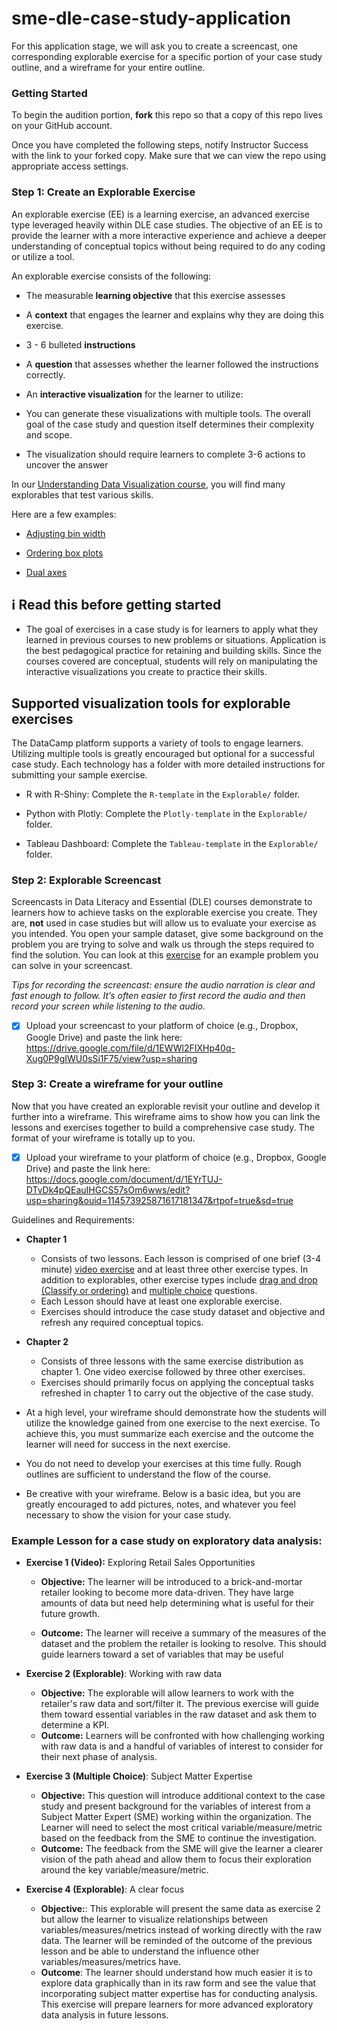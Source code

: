 
# sme-dle-case-study-application

For this application stage, we will ask you to create a screencast, one corresponding explorable exercise for a specific portion of your case study outline, and a wireframe for your entire outline.

  

### Getting Started

  

To begin the audition portion, **fork** this repo so that a copy of this repo lives on your GitHub account.

  

Once you have completed the following steps, notify Instructor Success with the link to your forked copy. Make sure that we can view the repo using appropriate access settings.

  
  
  

### Step 1: Create an Explorable Exercise

  

An explorable exercise (EE) is a learning exercise, an advanced exercise type leveraged heavily within DLE case studies. The objective of an EE is to provide the learner with a more interactive experience and achieve a deeper understanding of conceptual topics without being required to do any coding or utilize a tool.

  

An explorable exercise consists of the following:

  

- The measurable **learning objective** that this exercise assesses

- A **context** that engages the learner and explains why they are doing this exercise.

- 3 - 6 bulleted **instructions**

- A **question** that assesses whether the learner followed the instructions correctly.

- An **interactive visualization** for the learner to utilize:

- You can generate these visualizations with multiple tools. The overall goal of the case study and question itself determines their complexity and scope.

- The visualization should require learners to complete 3-6 actions to uncover the answer

  
  

In our [Understanding Data Visualization course](https://app.datacamp.com/learn/courses/understanding-data-visualization), you will find many explorables that test various skills.

  

Here are a few examples:

- [Adjusting bin width](https://campus.datacamp.com/courses/understanding-data-visualization/visualizing-distributions?ex=6)

- [Ordering box plots](https://campus.datacamp.com/courses/understanding-data-visualization/visualizing-distributions?ex=9)

- [Dual axes](https://campus.datacamp.com/courses/understanding-data-visualization/99-problems-but-a-plot-aint-one-of-them?ex=6)

  
  

## :information_source: Read this before getting started

- The goal of exercises in a case study is for learners to apply what they learned in previous courses to new problems or situations. Application is the best pedagogical practice for retaining and building skills. Since the courses covered are conceptual, students will rely on manipulating the interactive visualizations you create to practice their skills.

  

## Supported visualization tools for explorable exercises

The DataCamp platform supports a variety of tools to engage learners. Utilizing multiple tools is greatly encouraged but optional for a successful case study. Each technology has a folder with more detailed instructions for submitting your sample exercise.

- R with R-Shiny: Complete the `R-template` in the `Explorable/` folder.

- Python with Plotly: Complete the `Plotly-template` in the `Explorable/` folder.

- Tableau Dashboard: Complete the `Tableau-template` in the `Explorable/` folder.

  
  
  
  
  

### Step 2: Explorable Screencast

  

Screencasts in Data Literacy and Essential (DLE) courses demonstrate to learners how to achieve tasks on the explorable exercise you create. They are, **not** used in case studies but will allow us to evaluate your exercise as you intended. You open your sample dataset, give some background on the problem you are trying to solve and walk us through the steps required to find the solution. You can look at this [exercise](https://campus.datacamp.com/courses/case-study-analyzing-customer-churn-in-tableau/exploratory-analysis-1?ex=4) for an example problem you can solve in your screencast.

*Tips for recording the screencast: ensure the audio narration is clear and fast enough to follow. It’s often easier to first record the audio and then record your screen while listening to the audio.*

  

- [x] Upload your screencast to your platform of choice (e.g., Dropbox, Google Drive) and paste the link here: https://drive.google.com/file/d/1EWWl2FIXHp40q-Xug0P9gIWU0sSi1F75/view?usp=sharing

  
  
  
  

### Step 3: Create a wireframe for your outline

  

Now that you have created an explorable revisit your outline and develop it further into a wireframe. This wireframe aims to show how you can link the lessons and exercises together to build a comprehensive case study. The format of your wireframe is totally up to you. 

  

- [x] Upload your wireframe to your platform of choice (e.g., Dropbox, Google Drive) and paste the link here:
https://docs.google.com/document/d/1EYrTUJ-DTvDk4pQEauIHGCS57sOm6wws/edit?usp=sharing&ouid=114573925871617181347&rtpof=true&sd=true

  
  

Guidelines and Requirements:

- **Chapter 1**
	- Consists of two lessons. Each lesson is comprised of one brief (3-4 minute) [video exercise](https://instructor-support.datacamp.com/en/articles/2375511-course-video-exercises) and at least three other exercise types. In addition to explorables, other exercise types include [drag and drop (Classify or ordering)](https://instructor-support.datacamp.com/en/articles/3039539-course-drag-and-drop-exercises) and [multiple choice](https://instructor-support.datacamp.com/en/articles/2375516-course-multiple-choice-exercises) questions. 
	- Each Lesson should have at least one explorable exercise. 
	- Exercises should introduce the case study dataset and objective and refresh any required conceptual topics.
	

- **Chapter 2**
	-  Consists of three lessons with the same exercise distribution as chapter 1. One video exercise followed by three other exercises.
	- Exercises should primarily focus on applying the conceptual tasks refreshed in chapter 1 to carry out the objective of the case study.

- At a high level, your wireframe should demonstrate how the students will utilize the knowledge gained from one exercise to the next exercise. To achieve this, you must summarize each exercise and the outcome the learner will need for success in the next exercise.

- You do not need to develop your exercises at this time fully. Rough outlines are sufficient to understand the flow of the course.

- Be creative with your wireframe. Below is a basic idea, but you are greatly encouraged to add pictures, notes, and whatever you feel necessary to show the vision for your case study.

### **Example Lesson for a case study on exploratory data analysis:**

- **Exercise 1 (Video):** Exploring Retail Sales Opportunities
	- **Objective:** The learner will be introduced to a brick-and-mortar retailer looking to become more data-driven. They have large amounts of data but need help determining what is useful for their future growth. 
	
	- **Outcome:** The learner will receive a summary of the measures of the dataset and the problem the retailer is looking to resolve. This should guide learners toward a set of variables that may be useful 

- **Exercise 2 (Explorable)**: Working with raw data
	- **Objective:** The explorable will allow learners to work with the retailer's raw data and sort/filter it. The previous exercise will guide them toward essential variables in the raw dataset and ask them to determine a KPI. 
	- **Outcome:** Learners will be confronted with how challenging working with raw data is and a handful of variables of interest to consider for their next phase of analysis.
- **Exercise 3 (Multiple Choice)**: Subject Matter Expertise
	- **Objective:** This question will introduce additional context to the case study and present background for the variables of interest from a Subject Matter Expert (SME) working within the organization. The Learner will need to select the most critical variable/measure/metric based on the feedback from the SME to continue the investigation.
	- **Outcome:** The feedback from the SME will give the learner a clearer vision of the path ahead and allow them to focus their exploration around the key variable/measure/metric.
- **Exercise 4 (Explorable)**: A clear focus
	- **Objective:**: This explorable will present the same data as exercise 2 but allow the learner to visualize relationships between variables/measures/metrics instead of working directly with the raw data. The learner will be reminded of the outcome of the previous lesson and be able to understand the influence other variables/measures/metrics have.
	- **Outcome**: The learner should understand how much easier it is to explore data graphically than in its raw form and see the value that incorporating subject matter expertise has for conducting analysis. This exercise will prepare learners for more advanced exploratory data analysis in future lessons.

  



